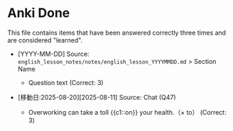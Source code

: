 # Anki Done

This file contains items that have been answered correctly three times and are
considered "learned".

- [YYYY-MM-DD] Source:
  `english_lesson_notes/notes/english_lesson_YYYYMMDD.md` > Section Name
  - Question text (Correct: 3)

- [移動日:2025-08-20][2025-08-11] Source: Chat (Q47)
  - Overworking can take a toll {{c1::on}} your health.（× to） (Correct: 3)